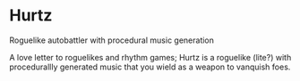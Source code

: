 # Hurtz
Roguelike autobattler with procedural music generation

A love letter to roguelikes and rhythm games; Hurtz is a roguelike (lite?) with procedurallly generated music that you wield as a weapon to vanquish foes.
